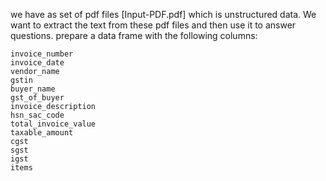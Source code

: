 we have as set of pdf files [Input-PDF.pdf] which is unstructured data. We want to extract the text from these pdf files and then use it to answer questions. prepare a data frame with the following columns:

    invoice_number
    invoice_date
    vendor_name
    gstin
    buyer_name
    gst_of_buyer
    invoice_description
    hsn_sac_code
    total_invoice_value
    taxable_amount
    cgst
    sgst
    igst
    items
 